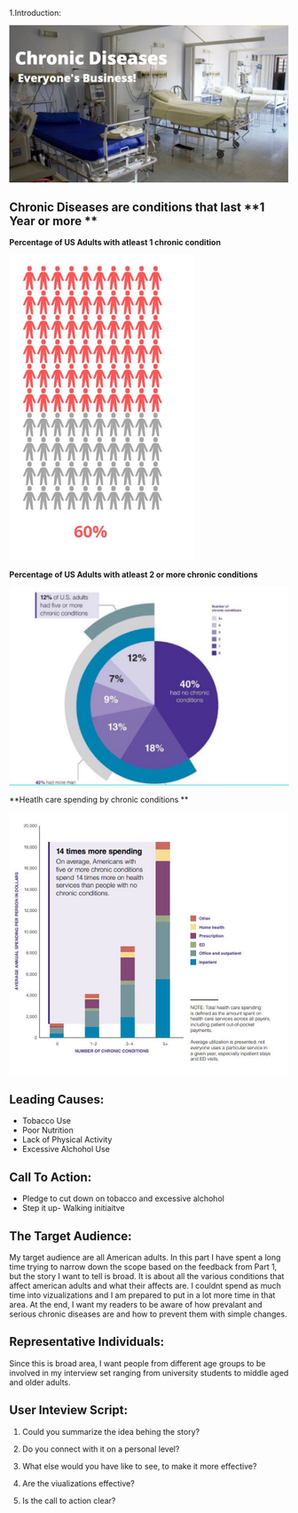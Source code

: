 
1.Introduction: 


![](/ChronicDiseaseIntro.JPG)


## Chronic Diseases are conditions that last **1 Year or more ** 



**Percentage of US Adults with atleast 1 chronic condition** 



![](/stats1.jpg)



**Percentage of US Adults with atleast 2 or more chronic conditions** 



![](/stats2.jpg)



**Heatlh care spending by chronic conditions ** 



![](/stast3.jpg)


## Leading Causes: 

* Tobacco Use
* Poor Nutrition
* Lack of Physical Activity
* Excessive Alchohol Use

## Call To Action: 

* Pledge to cut down on tobacco and excessive alchohol 
* Step it up- Walking initiaitve 

## The Target Audience: 

My target audience are all American adults. In this part I have spent a long time trying to narrow down the scope based on the feedback from Part 1, but the story I want to tell is broad. It is about all the various conditions that affect american adults and what their affects are. I couldnt spend as much time into vizualizations and I am prepared to put in a lot more time in that area. At the end, I want my readers to be aware of how prevalant and serious chronic diseases are and how to prevent them with simple changes. 

## Representative Individuals: 

Since this is broad area, I want people from different age groups to be involved in my interview set ranging from university students to middle aged and older adults. 


## User Inteview Script:

1. Could you summarize the idea behing the story?

2. Do you connect with it on a personal level?

3. What else would you have like to see, to make it more effective?

4. Are the viualizations effective?

5. Is the call to action clear?


